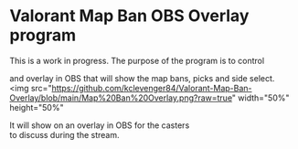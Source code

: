 # Valorant Map Ban OBS Overlay program

This is a work in progress.  The purpose of the program is to control  



and overlay in OBS that will show the map bans, picks and side select.  
<img src="https://github.com/kclevenger84/Valorant-Map-Ban-Overlay/blob/main/Map%20Ban%20Overlay.png?raw=true" width="50%" height="50%"  

It will show on an overlay in OBS for the casters  
to discuss during the stream.



